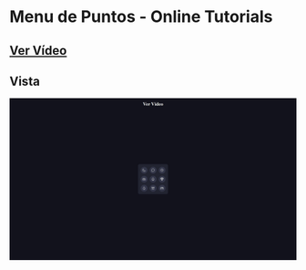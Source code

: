 # Menu de Puntos - Online Tutorials

## [Ver Vídeo](https://youtu.be/5OLDpdqdyWE)
## Vista
![View](view.jpg)
